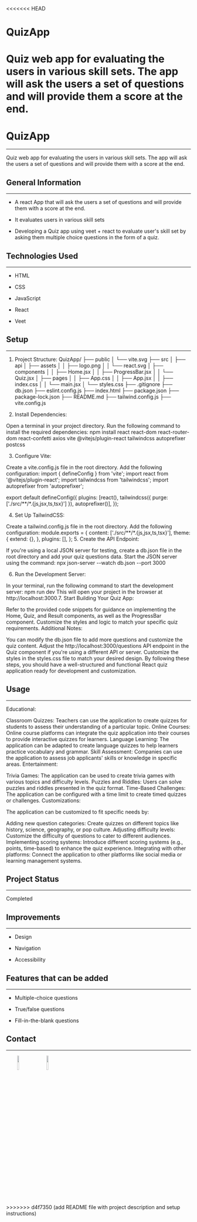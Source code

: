<<<<<<< HEAD
# QuizApp

Quiz web app for evaluating the users in various skill sets. The app will ask the users a set of questions and will provide them a score at the end.
=======
<h1>QuizApp</h1>
<hr><p>Quiz web app for evaluating the users in various skill sets. The app will ask the users a set of questions and will provide them with a score at the end.</p><h2>General Information</h2>
<hr><ul>
<li>A react App that will ask the users a set of
questions and will provide them with a score at the end.</li>
</ul><ul>
<li>It evaluates users in various skill sets</li>
</ul><ul>
<li>Developing a Quiz app using veet + react to evaluate user's skill set by asking them multiple choice questions in the form of a quiz.</li>
</ul><h2>Technologies Used</h2>
<hr><ul>
<li>HTML</li>
</ul><ul>
<li>CSS</li>
</ul><ul>
<li>JavaScript</li>
</ul><ul>
<li>React</li>
</ul><ul>
<li>Veet</li>
</ul><h2>Setup</h2>
<hr><ol>
<li>
<p>Project Structure:
QuizApp/
├── public
│   └── vite.svg
├── src
│   ├── api
│   ├── assets
│   │   ├── logo.png
│   │   └── react.svg
│   ├── components
│   │   ├── Home.jsx
│   │   ├── ProgressBar.jsx
│   │   └── Quiz.jsx
│   ├── pages
│   │   ├── App.css
│   │   ├── App.jsx
│   │   ├── index.css
│   │   └── main.jsx
│   └── styles.css
├── .gitignore
├── db.json
├── eslint.config.js
├── index.html
├── package.json
├── package-lock.json
├── README.md
├── tailwind.config.js
├── vite.config.js</p>
</li>
<li>
<p>Install Dependencies:</p>
</li>
</ol>
<p>Open a terminal in your project directory.
Run the following command to install the required dependencies:
npm install react react-dom react-router-dom react-confetti axios vite @vitejs/plugin-react tailwindcss autoprefixer postcss</p>
<ol start="3">
<li>Configure Vite:</li>
</ol>
<p>Create a vite.config.js file in the root directory.
Add the following configuration:
import { defineConfig } from 'vite';
import react from '@vitejs/plugin-react';
import tailwindcss from 'tailwindcss';
import autoprefixer from 'autoprefixer';</p>
<p>export default defineConfig({
plugins: [react(), tailwindcss({ purge: ['./src/**/*.{js,jsx,ts,tsx}'] }), autoprefixer()],
});</p>
<ol start="4">
<li>Set Up TailwindCSS:</li>
</ol>
<p>Create a tailwind.config.js file in the root directory.
Add the following configuration:
module.exports = {
content: ['./src/**/*.{js,jsx,ts,tsx}'],
theme: {
extend: {},
},
plugins: [],
};
5. Create the API Endpoint:</p>
<p>If you're using a local JSON server for testing, create a db.json file in the root directory and add your quiz questions data.
Start the JSON server using the command:
npx json-server --watch db.json --port 3000</p>
<ol start="6">
<li>Run the Development Server:</li>
</ol>
<p>In your terminal, run the following command to start the development server:
npm run dev
This will open your project in the browser at http://localhost:3000.7. Start Building Your Quiz App:</p>
<p>Refer to the provided code snippets for guidance on implementing the Home, Quiz, and Result components, as well as the ProgressBar component.
Customize the styles and logic to match your specific quiz requirements.
Additional Notes:</p>
<p>You can modify the db.json file to add more questions and customize the quiz content.
Adjust the http://localhost:3000/questions API endpoint in the Quiz component if you're using a different API or server.
Customize the styles in the styles.css file to match your desired design.
By following these steps, you should have a well-structured and functional React quiz application ready for development and customization.</p><h2>Usage</h2>
<hr><p>Educational:</p>
<p>Classroom Quizzes: Teachers can use the application to create quizzes for students to assess their understanding of a particular topic.
Online Courses: Online course platforms can integrate the quiz application into their courses to provide interactive quizzes for learners.
Language Learning: The application can be adapted to create language quizzes to help learners practice vocabulary and grammar.
Skill Assessment: Companies can use the application to assess job applicants' skills or knowledge in specific areas.
Entertainment:</p>
<p>Trivia Games: The application can be used to create trivia games with various topics and difficulty levels.
Puzzles and Riddles: Users can solve puzzles and riddles presented in the quiz format.
Time-Based Challenges: The application can be configured with a time limit to create timed quizzes or challenges.
Customizations:</p>
<p>The application can be customized to fit specific needs by:</p>
<p>Adding new question categories: Create quizzes on different topics like history, science, geography, or pop culture.
Adjusting difficulty levels: Customize the difficulty of questions to cater to different audiences.
Implementing scoring systems: Introduce different scoring systems (e.g., points, time-based) to enhance the quiz experience.
Integrating with other platforms: Connect the application to other platforms like social media or learning management systems.</p><h2>Project Status</h2>
<hr><p>Completed</p><h2>Improvements</h2>
<hr><ul>
<li>Design</li>
</ul><ul>
<li>Navigation</li>
</ul><ul>
<li>Accessibility</li>
</ul><h2>Features that can be added</h2>
<hr><ul>
<li>Multiple-choice questions</li>
</ul><ul>
<li>True/false questions</li>
</ul><ul>
<li>Fill-in-the-blank questions</li>
</ul><h2>Contact</h2>
<hr><p><span style="margin-right: 30px;"></span><a href="https://www.linkedin.com/in/jatinsharma6969/"><img target="_blank" src="https://cdn.jsdelivr.net/gh/devicons/devicon/icons/linkedin/linkedin-original.svg" style="width: 10%;"></a><span style="margin-right: 30px;"></span><a href="https://github.com/JV-2701"><img target="_blank" src="https://cdn.jsdelivr.net/gh/devicons/devicon/icons/github/github-original.svg" style="width: 10%;"></a></p>
>>>>>>> d4f7350 (add README file with project description and setup instructions)
